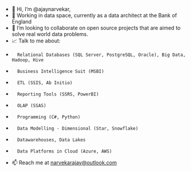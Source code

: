 - 👋 Hi, I’m @ajaynarvekar, 
- 💼 Working in data space, currently as a data architect at the Bank of England
- 💞️ I’m looking to collaborate on open source projects that are aimed to solve real world data problems.
- 📈 Talk to me about: 
-       Relational Databases (SQL Server, PostgreSQL, Oracle), Big Data, Hadoop, Hive
-       Business Intelligence Suit (MSBI)
-       ETL (SSIS, Ab Initio)
-       Reporting Tools (SSRS, PowerBI)
-       OLAP (SSAS)
-       Programming (C#, Python)
-       Data Modelling - Dimensional (Star, Snowflake)
-       Datawarehouses, Data Lakes
-       Data Platforms in Cloud (Azure, AWS)
- 📫 Reach me at narvekarajay@outlook.com

<!---
ajaynarvekar/ajaynarvekar is a ✨ special ✨ repository because its `README.md` (this file) appears on your GitHub profile.
You can click the Preview link to take a look at your changes.
--->
